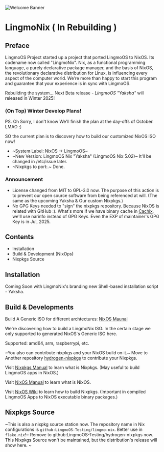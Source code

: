 ![Welcome Banner](https://github.com/user-attachments/assets/61c61e0c-edf0-4542-9423-507acc1f6ba6)

# LingmoNix ( In Rebuilding )
## Preface
LingmoOS Project started up a project that ported LingmoOS to NixOS. Its codename now called "LingmoNix". Nix, as a functional programming language, a purely declarative package manager, and the basis of NixOS, the revolutionary declarative distribution for Linux, is influencing every aspect of the computer world. We're more than happy to start this program and guarantee that your experience is in sync with LingmoOS.



Rebuilding the system... Next Beta release - *LingmoOS "Yaksha"* will released in Winter 2025!


### (On Top) Winter Develop Plans!
  PS. Oh Sorry, I don't know We'll finish the plan at the day-offs of October. LMAO :)

  SO the current plan is to discovery how to build our customized NixOS ISO now!
  
  - ~System Label: NixOS -> LingmoOS~
  - ~New Version: LingmoOS Nix "Yaksha" (LingmoOS Nix 5.02)~ It'll be changed in /etc/issue later.
  - ~Nixpkgs to port:.~ Done.
### Announcement
- License changed from MIT to GPL-3.0 now. The purpose of this action is to prevent our open source software from being referenced at will. (The same as the upcoming Yaksha & Our custom Nixpkgs.)
- No GPG Keys needed to "sign" the nixpkgs repository. Because NixOS is related with GitHub :). What's more if we have binary cache in [Cachix](cachix.org), we'll use narinfo instead of GPG Keys. Even the EXP of maintainer's GPG Key is in Jul, 2025.
  
## Contents

- Installation
- Build & Development (NixOps)
- Nixpkgs Source

## Installation

Coming Soon with LingmoNix's branding new Shell-based installation script - Yaksha.

## Build & Developments 
Build A Generic ISO for different archtectures: [NixOS Maunal](https://nixos.org/manual/nixos/stable/#sec-building-image)

We're discovering how to build a LingmoNix ISO. In the certain stage we only supported to generated NixOS's Generic ISO here.

Supported: amd64, arm, raspberrypi, etc.

~You also can contribute nixpkgs and your NixOS build on it.~ Move to Another repository [hydrogen-nixpkgs](https://github.com/LingmoOS-Testing/hydrogen-nixpkgs) to contribute your Nixpkgs.

Visit [Nixpkgs Manual](https://nixos.org/manual/nixpkgs/stable/) to learn what is Nixpkgs. (May useful to build LingmoOS apps in NixOS.)

Visit [NixOS Manual](https://nixos.org/manual/nixos/stable) to learn what is NixOS.

Visit [NixOS Wiki](https://nixos.wiki/wiki/Nixpkgs/Create_and_debug_packages) to learn how to build Nixpkgs. (Important in compiled LingmoOS Apps to NixOS executable binary packages.)

## Nixpkgs Source
~This is also a nixpkg source station now. The repository name in Nix configurations is `github:LingmoOS-Testing/lingmo-nix`. Better use in `flake.nix`!~ Remove to github:LingmoOS-Testing/hydrogen-nixpkgs now. This Nixpkgs Source won't be maintained, but the distribution's release will show here.
~
